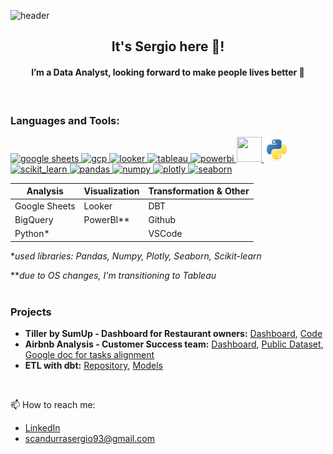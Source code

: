 ![header](https://capsule-render.vercel.app/api?type=venom&color=gradient&customColorList=2&height=300&section=header&text=Hello!&fontColor=192841)



<h2 align="center" class="heading-element" dir="auto">It's Sergio here 👋!</h2>

<h4 align="center" class="heading-element" dir="auto"> I’m a Data Analyst, looking forward to make people lives better 🌱 </h4>
<br/>
<h3>Languages and Tools:</h3>
<p align="left" dir="auto">
  <a href="https://www.google.com/sheets/about/"><img src="https://lh3.googleusercontent.com/yCF7mTvXRF_EhDf7Kun5_-LMYTbD2IL-stx_D97EzpACfhpGjY_Frx8NZw63rSn2dME0v8-Im49Mh16htvPAGmEOMhiTxDZzo6rB7MY" alt="google sheets" width="40" height="40" style="max-width: 100%;"> </a>
  <a href="https://cloud.google.com" rel="nofollow"> <img src="https://camo.githubusercontent.com/c5154bccf972e16333d42688e3e02a424b422a557fdbbac94972dcd2eebfe590/68747470733a2f2f7777772e766563746f726c6f676f2e7a6f6e652f6c6f676f732f676f6f676c655f636c6f75642f676f6f676c655f636c6f75642d69636f6e2e737667" alt="gcp" width="40" height="40" data-canonical-src="https://www.vectorlogo.zone/logos/google_cloud/google_cloud-icon.svg" style="max-width: 100%;"> </a>
  <a href="https://lookerstudio.google.com/"><img src="https://lh3.googleusercontent.com/WZZW8egBznCpFPKboxMmcMfElahmhpHs59xdCK6vq_NOCE6p9SuZu9VEuivUqTYBjXugN9_5BIE95VzQ76rl9kYQVhKDheu5afEb" alt="looker" width="40" height="40" style="max-width: 100%;"> </a>
  <a href="https://public.tableau.com/app/discover"><img src="https://user-images.githubusercontent.com/32903323/43256817-e40da78a-90c5-11e8-9c84-9471549a1259.png" alt="tableau" width="40" height="40" style="max-width: 100%;"> </a>
  <a href="https://www.microsoft.com/it-it/power-platform/products/power-bi/?market=it"><img src="https://upload.wikimedia.org/wikipedia/commons/thumb/c/cf/New_Power_BI_Logo.svg/512px-New_Power_BI_Logo.svg.png" alt="powerbi" width="40" height="40" style="max-width: 100%;"> </a>
  <a href="https://www.getdbt.com/"><img src="https://seeklogo.com/images/D/dbt-logo-500AB0BAA7-seeklogo.com.png" al="dbt" width="40" height="40" style="max-width: 100%;"> </a>
  <a href="https://www.python.org" rel="nofollow"> <img src="https://raw.githubusercontent.com/devicons/devicon/master/icons/python/python-original.svg" alt="python" width="40" height="40" style="max-width: 100%;"> </a>
  <a href="https://scikit-learn.org/" rel="nofollow"> <img src="https://camo.githubusercontent.com/4592b4c82382213c9b29aec5d01698ae1a6f2121747bbeb649e1ec56263f6921/68747470733a2f2f75706c6f61642e77696b696d656469612e6f72672f77696b6970656469612f636f6d6d6f6e732f302f30352f5363696b69745f6c6561726e5f6c6f676f5f736d616c6c2e737667" alt="scikit_learn" width="40" height="40" data-canonical-src="https://upload.wikimedia.org/wikipedia/commons/0/05/Scikit_learn_logo_small.svg" style="max-width: 100%;"> </a>
  <a href="https://pandas.pydata.org/"><img src="https://pandas.pydata.org/static/img/pandas_mark.svg" alt="pandas" width="40" height="40" style="max-width: 100%;"> </a>
  <a href="https://numpy.org/"><img src= "https://raw.githubusercontent.com/numpy/numpy/main/branding/logo/logomark/numpylogoicon.png" alt="numpy" width="40" height="40" style="max-width: 100%;"> </a>
  <a href="https://plotly.com/python/"><img src="https://icon.icepanel.io/Technology/svg/Ploty.svg" alt="plotly" width="40" height="40" style="max-width: 100%;"> </a>
  <a href="https://seaborn.pydata.org/"><img src="https://seaborn.pydata.org/_images/logo-mark-lightbg.svg" alt="seaborn" width="40" height="40" style="max-width: 100%;"> </a>
</p>

[comment]: <> (My current stack is composed by:)

| Analysis      | Visualization | Transformation & Other |
| ------------- | ------------- | --------------         |
| Google Sheets | Looker        | DBT                    |
| BigQuery      | PowerBI**     | Github                 |
| Python*       |               | VSCode                 |

*_used libraries: Pandas, Numpy, Plotly, Seaborn, Scikit-learn_

**_due to OS changes, I'm transitioning to Tableau_
<br/>
<br/>

<h3>Projects</h3>

[comment]: <> (ADD 'Overview' hyperlink to the readme fil of the projects where you can explain the aim of them)
- <b>Tiller by SumUp - Dashboard for Restaurant owners:</b> [Dashboard](https://lookerstudio.google.com/reporting/b2435c0d-6067-460d-b7ef-64581d7457a2), [Code](https://github.com/Sergio933/TillerProject/tree/sergio)
- <b>Airbnb Analysis - Customer Success team:</b> [Dashboard](https://lookerstudio.google.com/reporting/9baf93a3-eb10-420e-9440-858ae90347e4), [Public Dataset](https://console.cloud.google.com/bigquery?project=lewagon-411310&ws=!1m4!1m3!3m2!1slewagon-411310!2slewagon_airbnb), [Google doc for tasks alignment](https://docs.google.com/document/d/1ZTxK1mKp3Q8a8lAPlQjo-S1WdWcRQus3kwOA6wcYySk/edit?usp=sharing)
- <b>ETL with dbt:</b> [Repository](https://github.com/Sergio933/dbtLearning), [Models](https://github.com/Sergio933/dbtLearning/tree/main/models)
<br/>

📫 How to reach me:
- [LinkedIn](https://www.linkedin.com/in/sergioscandurra/)
- scandurrasergio93@gmail.com




<!---
Sergio933/Sergio933 is a ✨ special ✨ repository because its `README.md` (this file) appears on your GitHub profile.
You can click the Preview link to take a look at your changes.
--->
